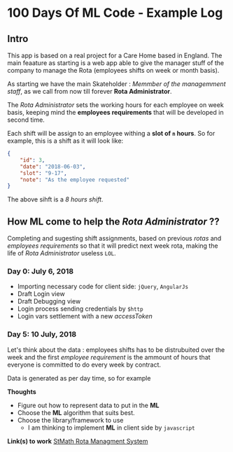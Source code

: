 # 100 Days Of ML Code - Example Log

## Intro

This app is based on a real project for a Care Home based in England. The main feaature as starting is a web app able to give the manager stuff of the company to manage the Rota (employees shifts on week or month basis).

As starting we have the main Skateholder : *Memmber of the managemment staff*, as we call from now till forever **Rota Administrator**.

The *Rota Administrator* sets the working hours for each employee on week basis, keeping mind the **employees requirements** that will be developed in second time. 

Each shift will be assign to an employee withing a **slot of `n` hours**. So for example, this is a shift as it will look like:

```json
{
	"id": 3,
	"date": "2018-06-03",
	"slot": "9-17",
	"note": "As the employee requested"
}
```

The above sihft is a *8 hours shift*.

## How **ML** come to help the *Rota Administrator* ??

Completing and sugesting shift assignments, based on previous *rotas* and *employees requirements* so that it will predict next week rota, making the life of *Rota Administrator* useless `LOL`. 

### Day 0: July 6, 2018

* Importing necessary code for client side: `jQuery`, `AngularJs`
* Draft Login view
* Draft Debugging view
* Login process sending credentials by `$http` 
* Login vars settlement with a new *accessToken*

### Day 5: 10 July, 2018

Let's think about the data : employees shifts has to be distrubuited over the week and the first *employee requirement* is the ammount of hours that everyone is committed to do every week by contract.

Data is generated as per day time, so for example 

**Thoughts**

* Figure out how to represent data to put in the **ML**
* Choose the **ML** algorithm that suits best.
* Choose the library/framework to use
	* I am thinking to implement **ML** in client side by `javascript`

**Link(s) to work**
[StMath Rota Managment System](https://daval302.github.io/100DaysOfMLCode)
